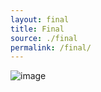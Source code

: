 ```yaml
---
layout: final
title: Final
source: ./final
permalink: /final/
---
```

![image](https://user-images.githubusercontent.com/75426228/104836013-7cd4ad80-58e5-11eb-8cc0-2bf74c5eccc6.png)